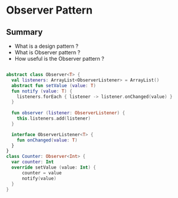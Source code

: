 # Observer Pattern
## Summary
- What is a design pattern ?
- What is Observer pattern ?
- How useful is the Observer pattern ?

```kt

abstract class Observer<T> {
  val listeners: ArrayList<ObserverListener> = ArrayList()
  abstract fun setValue (value: T)
  fun notify (value: T) {
    listeners.forEach { listener -> listener.onChanged(value) }
  }
  
  fun observer (listener: ObserverListener) {
    this.listeners.add(listener)
  }

  interface ObserverListener<T> {
    fun onChanged(value: T)
  } 
}
class Counter: Observer<Int> {
  var counter: Int
  override setValue (value: Int) {
      counter = value
      notify(value)
  }
}
```
